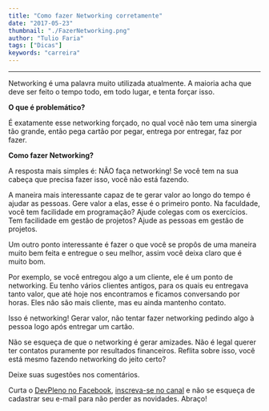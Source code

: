 ```yaml
---
title: "Como fazer Networking corretamente"
date: "2017-05-23"
thumbnail: "./FazerNetworking.png"
author: "Tulio Faria"
tags: ["Dicas"]
keywords: "carreira"
---
```


---
Networking é uma palavra muito utilizada atualmente. A maioria acha que deve ser feito o tempo todo, em todo lugar, e tenta forçar isso. 

**O que é problemático?** 

É exatamente esse networking forçado, no qual você não tem uma sinergia tão grande, então pega cartão por pegar, entrega por entregar, faz por fazer. 

**Como fazer Networking?** 

A resposta mais simples é: NÃO faça networking! Se você tem na sua cabeça que precisa fazer isso, você não está fazendo. 

A maneira mais interessante capaz de te gerar valor ao longo do tempo é ajudar as pessoas. Gere valor a elas, esse é o primeiro ponto. Na faculdade, você tem facilidade em programação? Ajude colegas com os exercícios. Tem facilidade em gestão de projetos? Ajude as pessoas em gestão de projetos. 

Um outro ponto interessante é fazer o que você se propôs de uma maneira muito bem feita e entregue o seu melhor, assim você deixa claro que é muito bom. 

Por exemplo, se você entregou algo a um cliente, ele é um ponto de networking. Eu tenho vários clientes antigos, para os quais eu entregava tanto valor, que até hoje nos encontramos e ficamos conversando por horas. Eles não são mais cliente, mas eu ainda mantenho contato. 

Isso é networking! Gerar valor, não tentar fazer networking pedindo algo à pessoa logo após entregar um cartão. 

Não se esqueça de que o networking é gerar amizades. Não é legal querer ter contatos puramente por resultados financeiros. Reflita sobre isso, você está mesmo fazendo networking do jeito certo?

Deixe suas sugestões nos comentários. 

Curta o [DevPleno no Facebook](https://www.facebook.com/devpleno), [inscreva-se no canal](https://www.youtube.com/devplenocom) e não se esqueça de cadastrar seu e-mail para não perder as novidades. Abraço!